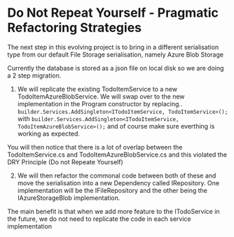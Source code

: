 # Do Not Repeat Yourself - Pragmatic Refactoring Strategies

The next step in this evolving project is to bring in a different
serialisation type from our default File Storage serialisation, namely
Azure Blob Storage

Currently the database is stored as a json file on
local disk so we are doing a 2 step migration.

1. We will replicate the existing TodoItemService to a new
TodoItemAzureBlobService.  We will swap over to the new implementation
in the Program constructor by replacing..
`builder.Services.AddSingleton<ITodoItemService, TodoItemService>();`
with `builder.Services.AddSingleton<ITodoItemService, TodoItemAzureBlobService>();` 
and of course make sure everthing is working as
expected.

You will then notice that there is a lot of overlap between the
TodoItemService.cs and TodoItemAzureBlobService.cs and this violated
the DRY Principle (Do not Repeate Yourself)

2. We will then refactor the commonal code between both of these and
move the serialisation into a new Dependency called IRepository. One
implementation will be the IFileRepository and the other being the 
IAzureStorageBlob implementation. 

The main benefit is that when we add more feature to the ITodoService
in the future, we do not need to replicate the code in each service
implementation


